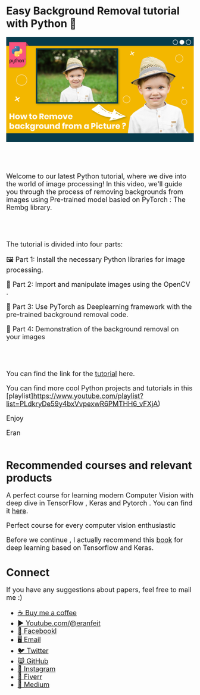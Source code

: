 # Easy Background Removal tutorial with Python 🌟

<p align="center">
  <img width="800" src="how to remove background form a picture.png" "image">
</p>

##
<br/><br/> 

<font size= "4" >
Welcome to our latest Python tutorial, where we dive into the world of image processing! 
In this video, we'll guide you through the process of removing backgrounds from images using Pre-trained model basied on PyTorch : The Rembg library.


<br/><br/> 

The tutorial is divided into four parts:

🖼️ Part 1: Install the necessary Python libraries for image processing.

🧠 Part 2: Import and manipulate images using the OpenCV .

🚀 Part 3: Use PyTorch as Deeplearning framework with the pre-trained background removal code.

🔮 Part 4: Demonstration of the background removal on your images

<br/><br/> 

You can find the link for the [tutorial](https://youtu.be/dFKRGXdkGJU) here. 

You can find more cool Python projects and tutorials in this [playlist]https://www.youtube.com/playlist?list=PLdkryDe59y4bxVvpexwR6PMTHH6_vFXjA)

Enjoy

Eran
<br/><br/> 

</font>

# Recommended courses and relevant products 
<font size= "4" >

A perfect course for learning modern Computer Vision with deep dive in TensorFlow , Keras and Pytorch . You can find it [here](http://bit.ly/3HeDy1V).

Perfect course for every computer vision enthusiastic

Before we continue , I actually recommend this [book](https://amzn.to/3STWZ2N) for deep learning based on Tensorflow and Keras. 



</font>

# Connect

<font size= "4" >
If you have any suggestions about papers, feel free to mail me :)

- [☕ Buy me a coffee](https://ko-fi.com/eranfeit)
- [▶️ Youtube.com/@eranfeit](https://www.youtube.com/channel/UCTiWJJhaH6BviSWKLJUM9sg)
- [🐙 Facebookl](https://www.facebook.com/groups/3080601358933585)
- [🖥️ Email](mailto:feitgemel@gmail.com)
- [🐦 Twitter](https://twitter.com/eran_feit )
- [😸 GitHub](https://github.com/feitgemel)
- [📸 Instagram](https://www.instagram.com/eran_feit/)
- [🤝 Fiverr ](https://www.fiverr.com/s/mB3Pbb)
- [📝 Medium ](https://medium.com/@feitgemel)


</font>

